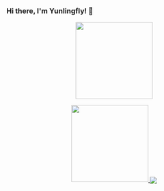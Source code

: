 ### Hi there, I'm Yunlingfly! 👋

<!--
**Yunlingfly/Yunlingfly** is a ✨ _special_ ✨ repository because its `README.md` (this file) appears on your GitHub profile.

Here are some ideas to get you started:

- 🔭 I’m currently working on ...
- 🌱 I’m currently learning ...
- 👯 I’m looking to collaborate on ...
- 🤔 I’m looking for help with ...
- 💬 Ask me about ...
- 📫 How to reach me: ...
- 😄 Pronouns: ...
- ⚡ Fun fact: ...
-->
<p align="center">
  <a href="https://github.com/Yunlingfly">
    <img height="180em" src="https://github-readme-stats-eight-theta.vercel.app/api?username=Yunlingfly&show_icons=true&theme=algolia&include_all_commits=true&count_private=true&hide=prs,issues"/>
  </a>
</p>
<p align="center">
  <a href="https://github.com/Yunlingfly">
    <img height="180em" src="https://github-readme-stats-eight-theta.vercel.app/api/top-langs/?username=Yunlingfly&layout=compact&langs_count=6&theme=algolia"/>
  </a>
  <a href="https://yunlingfly.github.io">
    <img align="center" src="https://github-readme-stats.anuraghazra1.vercel.app/api/pin/?username=Yunlingfly&repo=yunlingfly.github.io&theme=algolia" />
  </a>
</p>
